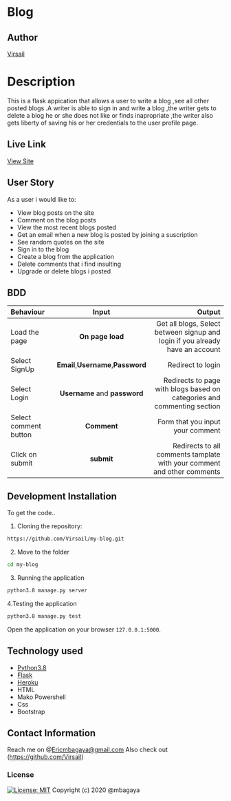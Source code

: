 # Blog
## Author

[Virsail](https://github.com/virsail)

# Description
This is a flask appication that allows a user to write a blog ,see all other posted blogs .A writer is able to sign in and write a blog ,the writer gets to delete a blog he or she does not like or finds inapropriate ,the writer also gets liberty of saving his or her credentials to the user profile page.

## Live Link
[View Site](https://blosite.herokuapp.com//)

## User Story
As a user i would like to:
* View blog posts on the site 
* Comment on the blog posts
* View the most recent blogs posted
* Get an email when a new blog is posted by joining a suscription
* See random quotes on the site
* Sign in to the blog
* Create a blog from the application
* Delete comments that i find insulting
* Upgrade or delete blogs i posted


## BDD
| Behaviour | Input | Output |
| :---------------- | :---------------: | ------------------: |
| Load the page | **On page load** | Get all blogs, Select between signup and login if you already have an account|
| Select SignUp| **Email**,**Username**,**Password** | Redirect to login|
| Select Login | **Username** and **password** | Redirects to page with blogs  based on categories and commenting section|
| Select comment button | **Comment** | Form that you input your comment|
| Click on submit |**submit**  | Redirects to all comments tamplate with your comment and other comments|





## Development Installation
To get the code..

1. Cloning the repository:
  ```bash
  https://github.com/Virsail/my-blog.git
  ```
2. Move to the folder 
  ```bash
  cd my-blog
  
  ```
3. Running the application
  ```bash
  python3.8 manage.py server
  ```
4.Testing the application
  ```bash
  python3.8 manage.py test
  ```
Open the application on your browser `127.0.0.1:5000`.


## Technology used

* [Python3.8](https://www.python.org/)
* [Flask](http://flask.pocoo.org/)
* [Heroku](https://heroku.com)
* HTML
* Mako
Powershell
* Css
* Bootstrap

## Contact Information 

Reach me on @Ericmbagaya@gmail.com
Also check out (https://github.com/Virsail)

### License
[![License: MIT](https://img.shields.io/badge/License-MIT-yellow.svg)](https://opensource.org/licenses/MIT)
Copyright (c) 2020 @mbagaya

